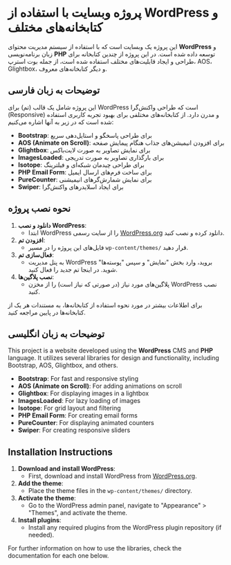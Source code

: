 # پروژه وبسایت با استفاده از WordPress و کتابخانه‌های مختلف

این پروژه یک وبسایت است که با استفاده از سیستم مدیریت محتوای **WordPress** و زبان برنامه‌نویسی **PHP** توسعه داده شده است. در این پروژه از چندین کتابخانه برای طراحی و ایجاد قابلیت‌های مختلف استفاده شده است، از جمله بوت استرپ، AOS، Glightbox، و دیگر کتابخانه‌های معروف.

## توضیحات به زبان فارسی

این پروژه شامل یک قالب (تم) برای WordPress است که طراحی واکنش‌گرا (Responsive) و مدرن دارد. از کتابخانه‌های مختلفی برای بهبود تجربه کاربری استفاده شده است که در زیر به آنها اشاره می‌کنیم:

- **Bootstrap**: برای طراحی پاسخگو و استایل‌دهی سریع
- **AOS (Animate on Scroll)**: برای افزودن انیمیشن‌های جذاب هنگام پیمایش صفحه
- **Glightbox**: برای نمایش تصاویر به صورت لایت‌باکس
- **ImagesLoaded**: برای بارگذاری تصاویر به صورت تدریجی
- **Isotope**: برای طراحی چیدمان شبکه‌ای و فیلترینگ
- **PHP Email Form**: برای ساخت فرم‌های ارسال ایمیل
- **PureCounter**: برای نمایش شمارش‌گرهای انیمیشنی
- **Swiper**: برای ایجاد اسلایدرهای واکنش‌گرا

## نحوه نصب پروژه

1. **دانلود و نصب WordPress**:
   - ابتدا WordPress را از سایت رسمی [WordPress.org](https://wordpress.org/download/) دانلود کرده و نصب کنید.
2. **افزودن تم**:
   - فایل‌های این پروژه را در مسیر `wp-content/themes/` قرار دهید.
3. **فعال‌سازی تم**:
   - به پنل مدیریت WordPress بروید، وارد بخش "نمایش" و سپس "پوسته‌ها" شوید. در اینجا تم جدید را فعال کنید.
4. **نصب پلاگین‌ها**:
   - پلاگین‌های مورد نیاز (در صورتی که نیاز است) را از مخزن WordPress نصب کنید.

برای اطلاعات بیشتر در مورد نحوه استفاده از کتابخانه‌ها، به مستندات هر یک از کتابخانه‌ها در پایین مراجعه کنید.

## توضیحات به زبان انگلیسی

This project is a website developed using the **WordPress** CMS and **PHP** language. It utilizes several libraries for design and functionality, including Bootstrap, AOS, Glightbox, and others.

- **Bootstrap**: For fast and responsive styling
- **AOS (Animate on Scroll)**: For adding animations on scroll
- **Glightbox**: For displaying images in a lightbox
- **ImagesLoaded**: For lazy loading of images
- **Isotope**: For grid layout and filtering
- **PHP Email Form**: For creating email forms
- **PureCounter**: For displaying animated counters
- **Swiper**: For creating responsive sliders

## Installation Instructions

1. **Download and install WordPress**:
   - First, download and install WordPress from [WordPress.org](https://wordpress.org/download/).
2. **Add the theme**:
   - Place the theme files in the `wp-content/themes/` directory.
3. **Activate the theme**:
   - Go to the WordPress admin panel, navigate to "Appearance" > "Themes", and activate the theme.
4. **Install plugins**:
   - Install any required plugins from the WordPress plugin repository (if needed).

For further information on how to use the libraries, check the documentation for each one below.
